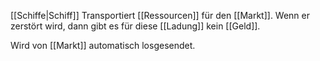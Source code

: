 [[Schiffe|Schiff]]
Transportiert [[Ressourcen]] für den [[Markt]].
Wenn er zerstört wird, dann gibt es für diese [[Ladung]] kein [[Geld]].

Wird von [[Markt]] automatisch losgesendet.